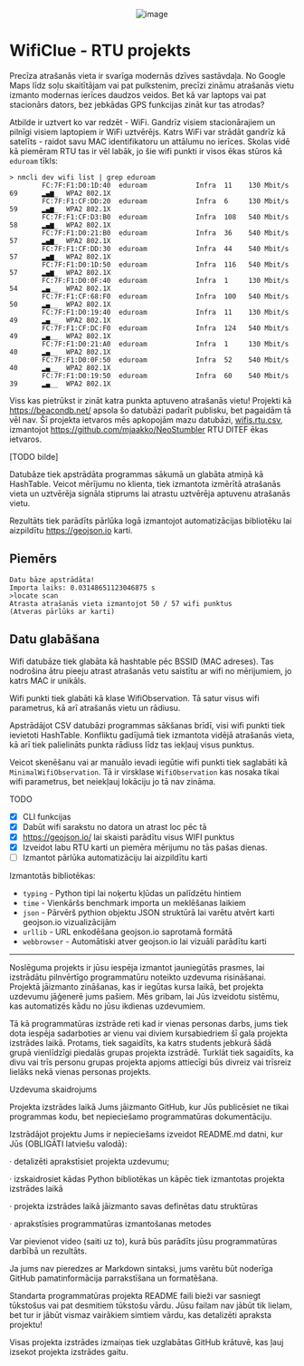 <center>

 ![image](https://github.com/user-attachments/assets/a81925ea-0bb9-42c1-9b2b-c5ace954375b)
</center>

# WifiClue - RTU projekts

Precīza atrašanās vieta ir svarīga modernās dzīves sastāvdaļa. No Google Maps līdz soļu skaitītājam vai pat pulkstenim, precīzi zināmu atrašanās vietu izmanto modernas ierīces daudzos veidos. Bet kā var laptops vai pat stacionārs dators, bez jebkādas GPS funkcijas zināt kur tas atrodas?

Atbilde ir uztvert ko var redzēt - WiFi. Gandrīz visiem stacionārajiem un pilnīgi visiem laptopiem ir WiFi uztvērējs. Katrs WiFi var strādāt gandrīz kā satelīts - raidot savu MAC identifikatoru un attālumu no ierīces. Skolas vidē kā piemēram RTU tas ir vēl labāk, jo šie wifi punkti ir visos ēkas stūros kā `eduroam` tīkls:

```
> nmcli dev wifi list | grep eduroam
        FC:7F:F1:D0:1D:40  eduroam            Infra  11    130 Mbit/s  69      ▂▄▆_  WPA2 802.1X
        FC:7F:F1:CF:DD:20  eduroam            Infra  6     130 Mbit/s  59      ▂▄▆_  WPA2 802.1X
        FC:7F:F1:CF:D3:B0  eduroam            Infra  108   540 Mbit/s  58      ▂▄▆_  WPA2 802.1X
        FC:7F:F1:D0:21:B0  eduroam            Infra  36    540 Mbit/s  57      ▂▄▆_  WPA2 802.1X
        FC:7F:F1:CF:DD:30  eduroam            Infra  44    540 Mbit/s  57      ▂▄▆_  WPA2 802.1X
        FC:7F:F1:D0:1D:50  eduroam            Infra  116   540 Mbit/s  57      ▂▄▆_  WPA2 802.1X
        FC:7F:F1:D0:0F:40  eduroam            Infra  1     130 Mbit/s  54      ▂▄__  WPA2 802.1X
        FC:7F:F1:CF:68:F0  eduroam            Infra  100   540 Mbit/s  50      ▂▄__  WPA2 802.1X
        FC:7F:F1:D0:19:40  eduroam            Infra  11    130 Mbit/s  49      ▂▄__  WPA2 802.1X
        FC:7F:F1:CF:DC:F0  eduroam            Infra  124   540 Mbit/s  49      ▂▄__  WPA2 802.1X
        FC:7F:F1:D0:21:A0  eduroam            Infra  1     130 Mbit/s  40      ▂▄__  WPA2 802.1X
        FC:7F:F1:D0:0F:50  eduroam            Infra  52    540 Mbit/s  40      ▂▄__  WPA2 802.1X
        FC:7F:F1:D0:19:50  eduroam            Infra  60    540 Mbit/s  39      ▂▄__  WPA2 802.1X
```

Viss kas pietrūkst ir zināt katra punkta aptuveno atrašanās vietu! Projekti kā https://beacondb.net/ apsola šo datubāzi padarīt publisku, bet pagaidām tā vēl nav.
Šī projekta ietvaros mēs apkopojām mazu datubāzi, [wifis.rtu.csv](https://github.com/Edgars-P/WifiClue/blob/main/wifis.rtu.csv), izmantojot https://github.com/mjaakko/NeoStumbler RTU DITEF ēkas ietvaros.

[TODO bilde]

Datubāze tiek apstrādāta programmas sākumā un glabāta atmiņā kā HashTable. Veicot mērījumu no klienta, tiek izmantota izmērītā atrašanās vieta un uztvērēja signāla stiprums lai atrastu uztvērēja aptuvenu atrašanās vietu.

Rezultāts tiek parādīts pārlūka logā izmantojot automatizācijas bibliotēku lai aizpildītu https://geojson.io karti.

## Piemērs

```
Datu bāze apstrādāta!
Importa laiks: 0.03148651123046875 s
>locate scan
Atrasta atrašanās vieta izmantojot 50 / 57 wifi punktus
(Atveras pārlūks ar karti)
```

## Datu glabāšana

Wifi datubāze tiek glabāta kā hashtable pēc BSSID (MAC adreses). Tas nodrošina ātru pieeju atrast atrašanās vetu saistītu ar wifi no mērijumiem, jo katrs MAC ir unikāls.

Wifi punkti tiek glabāti kā klase WifiObservation. Tā satur visus wifi parametrus, kā arī atrašanās vietu un rādiusu.

Apstrādājot CSV datubāzi programmas sākšanas brīdī, visi wifi punkti tiek ievietoti HashTable. Konfliktu gadījumā tiek izmantota vidējā atrašanās vieta, kā arī tiek palielināts punkta rādiuss līdz tas iekļauj visus punktus.

Veicot skenēšanu vai ar manuālo ievadi iegūtie wifi punkti tiek saglabāti kā `MinimalWifiObservation`. Tā ir virsklase `WifiObservation` kas nosaka tikai wifi parametrus, bet neiekļauj lokāciju jo tā nav zināma.

TODO
 - [X] CLI funkcijas
 - [X] Dabūt wifi sarakstu no datora un atrast loc pēc tā
 - [X] https://geojson.io/ lai skaisti parādītu visus WIFI punktus
 - [X] Izveidot labu RTU karti un piemēra mērijumu no tās pašas dienas.
 - [ ] Izmantot pārlūka automatizāciju lai aizpildītu karti

Izmantotās bibliotēkas:
 - `typing` - Python tipi lai noķertu kļūdas un palīdzētu hintiem
 - `time` - Vienkāršs benchmark importa un meklēšanas laikiem
 - `json` - Pārvērš pythion objektu JSON struktūrā lai varētu atvērt karti geojson.io vizualizācijām
 - `urllib` - URL enkodēšana geojson.io saprotamā formātā
 - `webbrowser` - Automātiski atver geojson.io lai vizuāli parādītu karti

---

Noslēguma projekts ir jūsu iespēja izmantot jauniegūtās prasmes, lai izstrādātu pilnvērtīgo programmatūru noteikto uzdevuma risināšanai. Projektā jāizmanto zināšanas, kas ir iegūtas kursa laikā, bet projekta uzdevumu jāģenerē jums pašiem. Mēs gribam, lai Jūs izveidotu sistēmu, kas automatizēs kādu no jūsu ikdienas uzdevumiem.

Tā kā programmatūras izstrāde reti kad ir vienas personas darbs, jums tiek dota iespēja sadarboties ar vienu vai diviem kursabiedriem šī gala projekta izstrādes laikā. Protams, tiek sagaidīts, ka katrs students jebkurā šādā grupā vienlīdzīgi piedalās grupas projekta izstrādē. Turklāt tiek sagaidīts, ka divu vai trīs personu grupas projekta apjoms attiecīgi būs divreiz vai trīsreiz lielāks nekā vienas personas projekts.

Uzdevuma skaidrojums

Projekta izstrādes laikā Jums jāizmanto GitHub, kur Jūs publicēsiet ne tikai programmas kodu, bet nepieciešamo programmatūras dokumentāciju.

Izstrādājot projektu Jums ir nepieciešams izveidot README.md datni, kur Jūs (OBLIGĀTI latviešu valodā):

·       detalizēti aprakstīsiet projekta uzdevumu;

·       izskaidrosiet kādas Python bibliotēkas un kāpēc tiek izmantotas projekta izstrādes laikā

·       projekta izstrādes laikā jāizmanto savas definētas datu struktūras

·       aprakstīsies programmatūras izmantošanas metodes

Var pievienot video (saiti uz to), kurā būs parādīts jūsu programmatūras darbībā un rezultāts.

Ja jums nav pieredzes ar Markdown sintaksi, jums varētu būt noderīga GitHub pamatinformācija parrakstīšana un formatēšana.

Standarta programmatūras projekta README faili bieži var sasniegt tūkstošus vai pat desmitiem tūkstošu vārdu. Jūsu failam nav jābūt tik lielam, bet tur ir jābūt vismaz vairākiem simtiem vārdu, kas detalizēti apraksta projektu!

Visas projekta izstrādes izmaiņas tiek uzglabātas GitHub krātuvē, kas ļauj izsekot projekta izstrādes gaitu.
